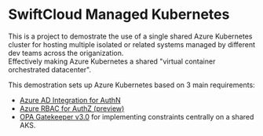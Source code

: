 # SwiftCloud Managed Kubernetes  

This is a project to demostrate the use of a single shared Azure Kubernetes cluster for hosting multiple isolated or related systems managed by different dev teams across the origanization.  
Effectively making Azure Kubernetes a shared "virtual container orchestrated datacenter".

This demostration sets up Azure Kubernetes based on 3 main requirements:  
* [Azure AD Integration for AuthN](https://docs.microsoft.com/en-us/azure/aks/managed-aad)  
* [Azure RBAC for AuthZ (preview)](https://docs.microsoft.com/en-us/azure/aks/azure-ad-rbac?toc=https%3A%2F%2Fdocs.microsoft.com%2Fen-us%2Fazure%2Faks%2Ftoc.json&bc=https%3A%2F%2Fdocs.microsoft.com%2Fen-us%2Fazure%2Fbread%2Ftoc.json)
* [OPA Gatekeeper v3.0](https://github.com/open-policy-agent/gatekeeper) for implementing constraints centrally on a shared AKS.
